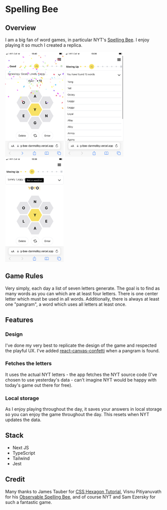 # Spelling Bee

## Overview
I am a big fan of word games, in particular NYT's [Spelling Bee](https://www.nytimes.com/puzzles/spelling-bee). I enjoy playing it so much I created a replica. 

<img src="./public/images/pangram.PNG" width="187" height="333" alt="screenshot of app"/>
<img src="./public/images/foundWords.PNG" width="187" height="333" alt="screenshot of app"/>
<img src="./public/images/notInList.PNG" width="187" height="333" alt="screenshot of app"/>

## Game Rules
Very simply, each day a list of seven letters generate. The goal is to find as many words as you can which are at least four letters. There is one center letter which must be used in all words. Additionally, there is always at least one "pangram", a word which uses all letters at least once. 

## Features
### Design
I've done my very best to replicate the design of the game and respected the playful UX. I've added [react-canvas-confetti](https://www.npmjs.com/package/react-canvas-confetti) when a pangram is found.

### Fetches the letters
It uses the actual NYT letters - the app fetches the NYT source code (I've chosen to use yesterday's data - can't imagine NYT would be happy with today's game out there for free). 

### Local storage
As I enjoy playing throughout the day, it saves your answers in local storage so you can enjoy the game throughout the day. This resets when NYT updates the data.

## Stack
- Next JS
- TypeScript
- Tailwind
- Jest

## Credit
Many thanks to James Tauber for [CSS Hexagon Tutorial](https://jtauber.github.io/articles/css-hexagon.html), Visnu Pitiyanuvath for his [Observable Spelling Bee](https://observablehq.com/@visnup/spelling-bee), and of course NYT and Sam Ezersky for such a fantastic game.